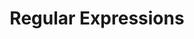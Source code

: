 ---
title: Regular Expressions
creation_date: 2023-01-29
tags:
	- ToBeRefined
	- ToBeDiscovered
	- IT
	- Programming
	- RegExp
---